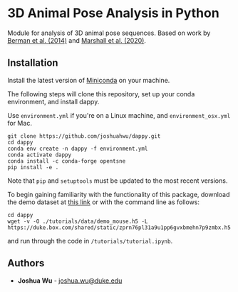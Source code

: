 # 3D Animal Pose Analysis in Python

Module for analysis of 3D animal pose sequences. Based on work by [Berman et al. (2014)](https://royalsocietypublishing.org/doi/full/10.1098/rsif.2014.0672) and [Marshall et al. (2020)](https://www.sciencedirect.com/science/article/pii/S0896627320308941).

## Installation

Install the latest version of [Miniconda](https://docs.conda.io/en/latest/miniconda.html) on your machine.

The following steps will clone this repository, set up your conda environment, and install dappy.

Use `environment.yml` if you're on a Linux machine, and `environment_osx.yml` for Mac.

```
git clone https://github.com/joshuahwu/dappy.git
cd dappy
conda env create -n dappy -f environment.yml
conda activate dappy
conda install -c conda-forge opentsne
pip install -e .
```

Note that `pip` and `setuptools` must be updated to the most recent versions.

To begin gaining familiarity with the functionality of this package, download the demo dataset at [this link](https://duke.box.com/v/demo-mouse-poses) or with the command line as follows:

```
cd dappy
wget -v -O ./tutorials/data/demo_mouse.h5 -L https://duke.box.com/shared/static/zprn76pl31a9u1pp6gvxbmehn7p9zmbx.h5 
```
 and run through the code in `/tutorials/tutorial.ipynb`.

## Authors

- **Joshua Wu** - joshua.wu@duke.edu
